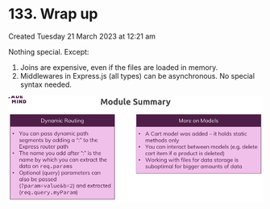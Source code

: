 # 133. Wrap up
Created Tuesday 21 March 2023 at 12:21 am

Nothing special. Except:
1. Joins are expensive, even if the files are loaded in memory.
2. Middlewares in Express.js (all types) can be asynchronous. No special syntax needed.

![](/assets/133_Wrap_up-image-1.png)

